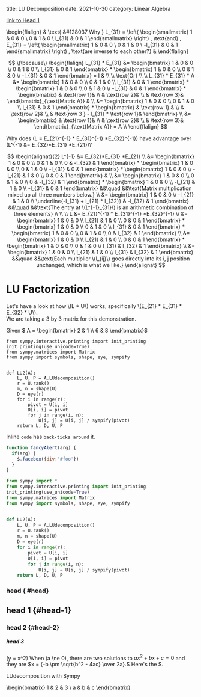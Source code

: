 title: LU Decomposition
date: 2021-10-30
category: Linear Algebra
    

[link to Head 1](#head)

<!--- first question -->

\begin{flalign}
& \text{  &#128037 Why } L_{31}  = \left( \begin{smallmatrix}
1 & 0 & 0 \\
0 & 1 & 0 \\
l_{31} & 0 & 1
\end{smallmatrix} \right) \,
\text{and} \, 
E_{31} = \left( \begin{smallmatrix}
1 & 0 & 0 \\
0 & 1 & 0 \\
-l_{31} & 0 & 1
\end{smallmatrix} \right) \,
\text{are inverse to each other?}  &
\end{flalign}

<!--- first answer -->

$$
\(\because\) 
\begin{flalign}  
L_{31} * E_{31} &= 
\begin{bmatrix}
1 & 0 & 0 \\
0 & 1 & 0 \\
l_{31} & 0 & 1
\end{bmatrix} 
*
\begin{bmatrix}
1 & 0 & 0 \\
0 & 1 & 0 \\
-l_{31} & 0 & 1
\end{bmatrix}
= I  & \\
\\
\text{Or} \\
\\
L_{31} * E_{31} * A &= 
\begin{bmatrix}
1 & 0 & 0 \\
0 & 1 & 0 \\
l_{31} & 0 & 1
\end{bmatrix}
*
\begin{bmatrix}
1 & 0 & 0 \\
0 & 1 & 0 \\
-l_{31} & 0 & 1
\end{bmatrix}
*
\begin{bmatrix}
& \text{row 1}& \\
& \text{row 2}& \\
& \text{row 3}& 
\end{bmatrix}_{\text{Matrix A}} & \\
&=
\begin{bmatrix}
1 & 0 & 0 \\
0 & 1 & 0 \\
l_{31} & 0 & 1
\end{bmatrix}
*
\begin{bmatrix}
& \text{row 1} & \\
& \text{row 2}& \\
& \text{row 3 } - l_{31} * \text{row 1}& 
\end{bmatrix}  \\
&=
\begin{bmatrix}
& \text{row 1}& \\
& \text{row 2}& \\
& \text{row 3}& 
\end{bmatrix}_{\text{Matrix A}} = A \\
\end{flalign}
$$

Why does \(L = E_{21}^{-1} * E_{31}^{-1} *E_{32}^{-1}\) have advantage over \(L^{-1} &= E_{32}*E_{31} *E_{21}\)? 

$$
\begin{alignat}{2}
 L^{-1} &= E_{32}*E_{31} *E_{21}  \\
  &= \begin{bmatrix}
  1 & 0 & 0   \\  
  0 & 1 & 0  \\
  0 & -l_{32} & 1  
  \end{bmatrix} * 
\begin{bmatrix}
  1 & 0 & 0  \\
  0 & 1 & 0  \\
  -l_{31} & 0 & 1 
  \end{bmatrix}  *
  \begin{bmatrix} 1 & 0 & 0 \\
  -l_{21} & 1 & 0 \\
  0 & 0 & 1
  \end{bmatrix}  & \\ 
&= 
  \begin{bmatrix}
  1 & 0 & 0   \\  
  0 & 1 & 0  \\ 
  0 & -l_{32} & 1  
  \end{bmatrix} * 
\begin{bmatrix}
  1 & 0 & 0  \\
  -l_{21} & 1 & 0  \\
  -l_{31} & 0 & 1 
  \end{bmatrix} &&\quad &&\text{Matrix multiplication mixed up all three numbers below.} \\
&=
  \begin{bmatrix}
  1 & 0 & 0   \\  
  -l_{21} & 1 & 0  \\ 
  \underline{-l_{31} + l_{21} * l_{32}} & -l_{32} & 1  
  \end{bmatrix} &&\quad &&\text{The entry at \(L^{-1}_{31}\) is an arithmetic combination of three elements} \\
 \\ 
 \\
L &= E_{21}^{-1} * E_{31}^{-1} *E_{32}^{-1} \\
  &= \begin{bmatrix}
  1 & 0 & 0   \\  
  l_{21} & 1 & 0  \\ 
  0 & 0 & 1  
  \end{bmatrix}  * 
\begin{bmatrix}
  1 & 0 & 0  \\
  0 & 1 & 0  \\
  l_{31} & 0 & 1 
  \end{bmatrix}  *
  \begin{bmatrix}
  1 & 0 & 0 \\
  0 & 1 & 0 \\
  0 & l_{32} & 1
  \end{bmatrix}  \\ 
&= 
  \begin{bmatrix}
  1 & 0 & 0   \\  
  l_{21} & 1 & 0  \\ 
  0 & 0 & 1  
  \end{bmatrix} * 
\begin{bmatrix}
  1 & 0 & 0  \\
  0 & 1 & 0  \\
  l_{31} & l_{32} & 1 
  \end{bmatrix}   \\
&=
  \begin{bmatrix}
  1 & 0 & 0   \\  
  l_{21} & 1 & 0  \\ 
  l_{31} & l_{32} & 1  
  \end{bmatrix}   &&\quad &&\text{Each multiplier \(l_{ij}\) goes directly into its i, j position unchanged, which is what we like.}
\end{alignat}
$$

# LU Factorization  
Let's have a look at how \\(L * U\\) works, specifically \\(E_{21} * E_{31} * E_{32} * U\\).    
We are taking a 3 by 3 matrix for this demonstration.


Given $ A = \begin{bmatrix}
2 & 1 \\\\
6 & 8 \end{bmatrix}$



    from sympy.interactive.printing import init_printing
    init_printing(use_unicode=True)
    from sympy.matrices import Matrix 
    from sympy import symbols, shape, eye, sympify


    def LU2(A):
        L, U, P = A.LUdecomposition()
        r = U.rank()
        m, n = shape(U)
        D = eye(r)
        for i in range(r):
            pivot = U[i, i]
            D[i, i] = pivot
            for j in range(i, n):
                U[i, j] = U[i, j] / sympify(pivot)
        return L, D, U, P
        
Inline `code` has `back-ticks around` it.

```javascript  
function fancyAlert(arg) {   
  if(arg) {   
    $.facebox({div:'#foo'})    
  }   
}   
```

``` python
from sympy import *
from sympy.interactive.printing import init_printing
init_printing(use_unicode=True)
from sympy.matrices import Matrix 
from sympy import symbols, shape, eye, sympify


def LU2(A):
    L, U, P = A.LUdecomposition()
    r = U.rank()
    m, n = shape(U)
    D = eye(r)
    for i in range(r):
        pivot = U[i, i]
        D[i, i] = pivot
        for j in range(i, n):
            U[i, j] = U[i, j] / sympify(pivot)
    return L, D, U, P
```

### head { #head}

## head 1 {#head-1}

### head 2 {#head-2}


##### head 3

\(y = x^2\)
When \(a \ne 0\), there are two solutions to $ax^2 + bx+c=0$ and they are $x = {-b \pm \sqrt{b^2 - 4ac} \over 2a}.$
Here's the \$.


LUdecomposition with Sympy

\begin{bmatrix}
1 & 2 & 3 \\
a & b & c
\end{bmatrix}  



